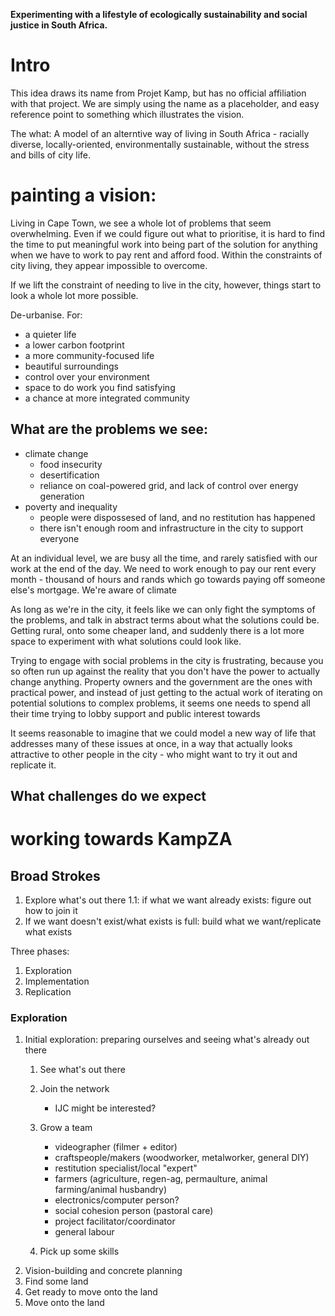 **Experimenting with a lifestyle of ecologically sustainability and social justice in South Africa.**

# Intro

This idea draws its name from Projet Kamp, but has no official affiliation with that project. We are simply using the name as a placeholder, and easy reference point to something which illustrates the vision.

The what: A model of an alterntive way of living in South Africa - racially diverse, locally-oriented, environmentally sustainable, without the stress and bills of city life. 

# painting a vision:

Living in Cape Town, we see a whole lot of problems that seem overwhelming. Even if we could figure out what to prioritise, it is hard to find the time to put meaningful work into being part of the solution for anything when we have to work to pay rent and afford food. Within the constraints of city living, they appear impossible to overcome. 

If we lift the constraint of needing to live in the city, however, things start to look a whole lot more possible.

De-urbanise. For:
- a quieter life
- a lower carbon footprint
- a more community-focused life
- beautiful surroundings
- control over your environment
- space to do work you find satisfying
- a chance at more integrated community 

## What are the problems we see:

- climate change 
    - food insecurity
    - desertification
    - reliance on coal-powered grid, and lack of control over energy generation
- poverty and inequality
    - people were dispossesed of land, and no restitution has happened
    - there isn't enough room and infrastructure in the city to support everyone

At an individual level, we are busy all the time, and rarely satisfied with our work at the end of the day. We need to work enough to pay our rent every month - thousand of hours and rands which go towards paying off someone else's mortgage. We're aware of climate 

As long as we're in the city, it feels like we can only fight the symptoms of the problems, and talk in abstract terms about what the solutions could be. Getting rural, onto some cheaper land, and suddenly there is a lot more space to experiment with what solutions could look like. 

Trying to engage with social problems in the city is frustrating, because you so often run up against the reality that you don't have the power to actually change anything. Property owners and the government are the ones with practical power, and instead of just getting to the actual work of iterating on potential solutions to complex problems, it seems one needs to spend all their time trying to lobby support and public interest towards 

It seems reasonable to imagine that we could model a new way of life that addresses many of these issues at once, in a way that actually looks attractive to other people in the city - who might want to try it out and replicate it. 

## What challenges do we expect

# working towards KampZA

## Broad Strokes

1. Explore what's out there
    1.1: if what we want already exists: figure out how to join it
2. If we want doesn't exist/what exists is full: build what we want/replicate what exists

Three phases:
1. Exploration
2. Implementation
3. Replication



### Exploration
1. Initial exploration: preparing ourselves and seeing what's already out there
    1. See what's out there 
    2. Join the network
        * IJC might be interested?
    3. Grow a team
        * videographer (filmer + editor)
        * craftspeople/makers (woodworker, metalworker, general DIY)
        * restitution specialist/local "expert"
        * farmers (agriculture, regen-ag, permaulture, animal farming/animal husbandry)
        * electronics/computer person? 
        * social cohesion person (pastoral care)
        * project facilitator/coordinator
        * general labour

    4. Pick up some skills
2. Vision-building and concrete planning
3. Find some land
4. Get ready to move onto the land
5. Move onto the land

